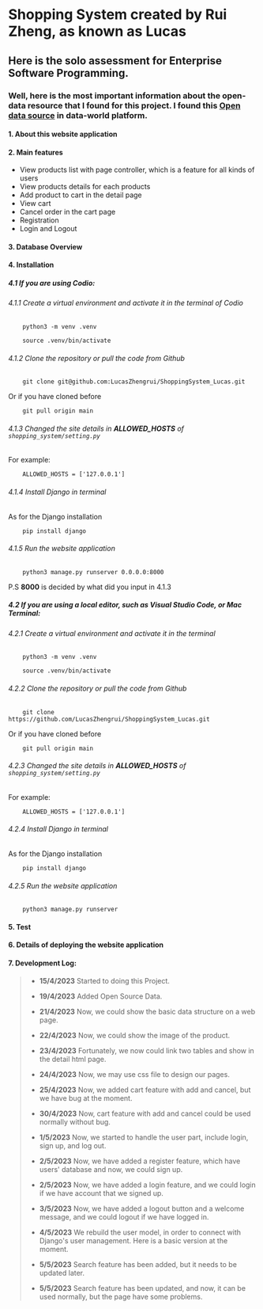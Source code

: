 # Shopping System created by Rui Zheng, as known as Lucas
## Here is the solo assessment for Enterprise Software Programming.
### Well, here is the most important information about the open-data resource that I found for this project. I found this [Open data source](https://data.world/promptcloud/amazon-product-dataset-2020/workspace/file?filename=marketing_sample_for_amazon_com-ecommerce__20200101_20200131__10k_data.csv%2Fhome%2Fsdf%2Fmarketing_sample_for_amazon_com-ecommerce__20200101_20200131__10k_data.csv) in data-world platform.

#### 1. About this website application

#### 2. Main features

* View products list with page controller, which is a feature for all kinds of users
* View products details for each products
* Add product to cart in the detail page
* View cart
* Cancel order in the cart page
* Registration
* Login and Logout

#### 3. Database Overview

#### 4. Installation

##### 4.1 If you are using Codio:

###### 4.1.1 Create a virtual environment and activate it in the terminal of Codio
``` shell
    python3 -m venv .venv 
```

``` shell
    source .venv/bin/activate 
```

###### 4.1.2 Clone the repository or pull the code from Github
``` shell
    git clone git@github.com:LucasZhengrui/ShoppingSystem_Lucas.git
```
Or if you have cloned before

``` shell
    git pull origin main
```

###### 4.1.3 Changed the site details in **ALLOWED_HOSTS** of ```shopping_system/setting.py```

For example:

``` shell
    ALLOWED_HOSTS = ['127.0.0.1']
```

###### 4.1.4 Install Django in terminal

As for the Django installation

``` shell
    pip install django
```

###### 4.1.5 Run the website application

``` shell
    python3 manage.py runserver 0.0.0.0:8000
```

P.S **8000** is decided by what did you input in 4.1.3

##### 4.2 If you are using a local editor, such as Visual Studio Code, or Mac Terminal:

###### 4.2.1 Create a virtual environment and activate it in the terminal
``` shell
    python3 -m venv .venv 
```

``` shell
    source .venv/bin/activate 
```

###### 4.2.2 Clone the repository or pull the code from Github
``` shell
    git clone https://github.com/LucasZhengrui/ShoppingSystem_Lucas.git
```
Or if you have cloned before

``` shell
    git pull origin main
```

###### 4.2.3 Changed the site details in **ALLOWED_HOSTS** of ```shopping_system/setting.py```

For example:

``` shell
    ALLOWED_HOSTS = ['127.0.0.1']
```

###### 4.2.4 Install Django in terminal

As for the Django installation

``` shell
    pip install django
```

###### 4.2.5 Run the website application

``` shell
    python3 manage.py runserver
```

#### 5. Test

#### 6. Details of deploying the website application

#### 7. Development Log:

> * **15/4/2023** Started to doing this Project.
> 
> * **19/4/2023** Added Open Source Data.
> 
> * **21/4/2023** Now, we could show the basic data structure on a web page.
> 
> * **22/4/2023** Now, we could show the image of the product.
> 
> * **23/4/2023** Fortunately, we now could link two tables and show in the detail html page.
> 
> * **24/4/2023** Now, we may use css file to design our pages.
> 
> * **25/4/2023** Now, we added cart feature with add and cancel, but we have bug at the moment.
> 
> * **30/4/2023** Now, cart feature with add and cancel could be used normally without bug.
> 
> * **1/5/2023** Now, we started to handle the user part, include login, sign up, and log out.
> 
> * **2/5/2023** Now, we have added a register feature, which have users' database and now, we could sign up.
> 
> * **2/5/2023** Now, we have added a login feature, and we could login if we have account that we signed up.
> 
> * **3/5/2023** Now, we have added a logout button and a welcome message, and we could logout if we have logged in.
> 
> * **4/5/2023** We rebuild the user model, in order to connect with Django's user management. Here is a basic version at the moment.
> 
> * **5/5/2023** Search feature has been added, but it needs to be updated later.
> 
> * **5/5/2023** Search feature has been updated, and now, it can be used normally, but the page have some problems.